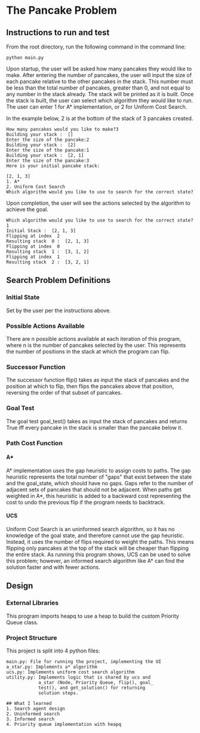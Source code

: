 # The Pancake Problem
## Instructions to run and test
From the root directory, run the following command in the 
command line:
```
python main.py
```
Upon startup, the user will be asked how many pancakes they
would like to make. After entering the number of pancakes, 
the user will input the size of each pancake relative to 
the other pancakes in the stack. This number must be less
than the total number of pancakes, greater than 0, and not
equal to any number in the stack already. The stack will be 
printed as it is built. Once the stack is built, the user 
can select which algorithm they would like to run. The user
can enter 1 for A* implementation, or 2 for Uniform Cost Search.

In the example below, 2 is at the bottom of the stack of 3
pancakes created.
```
How many pancakes would you like to make?3
Building your stack :  []
Enter the size of the pancake:2
Building your stack :  [2]
Enter the size of the pancake:1
Building your stack :  [2, 1]
Enter the size of the pancake:3
Here is your initial pancake stack: 

[2, 1, 3]
1. A*
2. Uniform Cost Search
Which algorithm would you like to use to search for the correct state?

```
Upon completion, the user will see the actions
selected by the algorithm to achieve the goal.
```
Which algorithm would you like to use to search for the correct state?1
Initial Stack :  [2, 1, 3]
Flipping at index  2
Resulting stack  0 :  [2, 1, 3]
Flipping at index  0
Resulting stack  1 :  [3, 1, 2]
Flipping at index  1
Resulting stack  2 :  [3, 2, 1]
```
## Search Problem Definitions
### Initial State
Set by the user per the instructions above.

### Possible Actions Available
There are n possible actions available at each iteration of this program,
where n is the number of pancakes selected by the user. This represents
the number of positions in the stack at which the program can flip.

### Successor Function
The successor function flip() takes as input the stack
of pancakes and the position at which to flip, then flips the pancakes
above that position, reversing the order of that subset of pancakes.

### Goal Test
The goal test goal_test() takes as input the stack of 
pancakes and returns True iff every pancake in the 
stack is smaller than the pancake below it.

### Path Cost Function

#### A*
A* implementation uses the gap heuristic to 
assign costs to paths. The gap heuristic represents
the total number of "gaps" that exist between the 
state and the goal_state, which should have no gaps. 
Gaps refer to the number of adjacent sets of pancakes that 
should not be adjacent. When paths get weighted in A*,
this heuristic is added to a backward cost representing the 
cost to undo the previous flip if the program needs to backtrack.
#### UCS
Uniform Cost Search is an uninformed search algorithm,
so it has no knowledge of the goal state, and therefore
cannot use the gap heuristic. Instead, it uses the
number of flips required to weight the paths. This means
flipping only pancakes at the top of the stack will be
cheaper than flipping the entire stack. As running this
program shows, UCS can be used to solve this problem; however,
an informed search algorithm like A* can find the solution
faster and with fewer actions.

## Design
### External Libraries
This program imports heapq to use a heap to 
build the custom Priority Queue class.
### Project Structure
This project is split into 4 python files:
```
main.py: File for running the project, implementing the UI
a_star.py: Implements a* algorithm
ucs.py: Implements uniform cost search algorithm
utility.py: Implements logic that is shared by ucs and
            a_star (Node, Priority Queue, flip(), goal_
            test(), and get_solution() for returning
            solution steps.

## What I learned
1. Search agent design
2. Uninformed search
3. Informed search
4. Priority queue implementation with heapq
```
